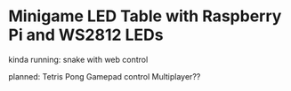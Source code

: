 # Minigame LED Table with Raspberry Pi and WS2812 LEDs

kinda running:
  snake with web control

planned:
  Tetris
  Pong
  Gamepad control
  Multiplayer??
  
